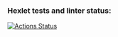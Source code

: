 ### Hexlet tests and linter status:
[![Actions Status](https://github.com/Phtewart/algorithms-project-69/actions/workflows/hexlet-check.yml/badge.svg)](https://github.com/Phtewart/algorithms-project-69/actions)